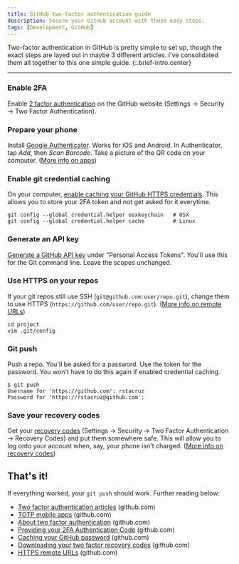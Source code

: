 ```yaml
---
title: GitHub two-factor authentication guide
description: Secure your GitHub account with these easy steps.
tags: [Development, GitHub]
---
```


Two-factor authentication in GitHub is pretty simple to set up, though the exact steps are layed out in maybe 3 different articles. I've consolidated them all together to this one simple guide.
{:.brief-intro.center}

----

### Enable 2FA
Enable [2 factor authentication](https://github.com/settings/security) on the GitHub website (Settings → Security → Two Factor Authentication).

### Prepare your phone
Install [Google Authenticator](https://en.wikipedia.org/wiki/Google_Authenticator). Works for iOS and Android. In Authenticator, tap *Add*, then *Scan Barcode*. Take a picture of the QR code on your computer. ([More info on apps](https://help.github.com/articles/configuring-two-factor-authentication-via-a-totp-mobile-app/))

### Enable git credential caching
On your computer, [enable caching your GitHub HTTPS credentials](https://help.github.com/articles/caching-your-github-password-in-git/). This allows you to store your 2FA token and not get asked for it everytime.

```
git config --global credential.helper osxkeychain   # OSX
git config --global credential.helper cache         # Linux
```

### Generate an API key

[Generate a GitHub API key](https://github.com/settings/tokens) under "Personal Access Tokens". You'll use this for the Git command line. Leave the scopes unchanged.

### Use HTTPS on your repos
If your git repos still use SSH (`git@github.com:user/repo.git`), change them to use HTTPS (`https://github.com/user/repo.git`). ([More info on remote URLs](https://help.github.com/articles/which-remote-url-should-i-use/#cloning-with-https-recommended))

```
cd project
vim .git/config
```

### Git push
Push a repo. You'll be asked for a password. Use the token for the password. You won't have to do this again if enabled credential caching.

```
$ git push
Username for 'https://github.com': rstacruz
Password for 'https://rstacruz@github.com':
```

### Save your recovery codes

Get your [recovery codes](https://github.com/settings/auth/recovery-codes) (Settings → Security → Two Factor Authentication → Recovery Codes) and put them somewhere safe. This will allow you to log onto your account when, say, your phone isn't charged. ([More info on recovery codes](https://help.github.com/articles/downloading-your-two-factor-authentication-recovery-codes/))

## That's it!

If everything worked, your `git push` should work. Further reading below:

* [Two factor authentication articles](https://help.github.com/categories/two-factor-authentication-2fa/) (github.com)
* [TOTP mobile apps](https://help.github.com/articles/configuring-two-factor-authentication-via-a-totp-mobile-app/) (github.com)
* [About two factor authentication](https://help.github.com/articles/about-two-factor-authentication/) (github.com)
* [Providing your 2FA Authentication Code](https://help.github.com/articles/providing-your-2fa-authentication-code/) (github.com)
* [Caching your GitHub password](https://help.github.com/articles/caching-your-github-password-in-git/) (github.com)
* [Downloading your two factor recovery codes](https://help.github.com/articles/downloading-your-two-factor-authentication-recovery-codes/) (github.com)
* [HTTPS remote URLs](https://help.github.com/articles/which-remote-url-should-i-use/) (github.com)
